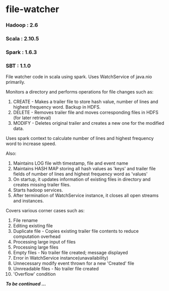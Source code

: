 # file-watcher
### Hadoop : 2.6
### Scala : 2.10.5
### Spark : 1.6.3
### SBT : 1.1.0
File watcher code in scala using spark. Uses WatchService of java.nio primarily.

Monitors a directory  and performs operations for file changes such as:
1. CREATE - Makes a trailer file to store hash value, number of lines and highest frequency word. Backup in HDFS.
2. DELETE - Removes trailer file and moves corresponding files in HDFS (for later retrieval)
3. MODIFY - Deletes original trailer and creates a new one for the modified data.

Uses spark context to calculate number of lines and highest frequency word to increase speed.

Also:
1. Maintains LOG file with timestamp, file and event name
2. Maintains HASH MAP storing all hash values as 'keys' and trailer file fields of number of lines and highest frequency word as 'values'
3. On startup, it updates information of existing files in directory and creates missing trailer files.
4. Starts hadoop services.
5. After termination of WatchService instance, it closes all open streams and instances.

Covers various corner cases such as:
1. File rename
2. Editing existing file
3. Duplicate file - Copies existing trailer file contents to reduce computation overhead
4. Processing large input of files
5. Processing large files
6. Empty files - No trailer file created; message displayed
7. Error in WatchService instance(unavailability)
8. Unnecessary modify event thrown for a new 'Created' file
9. Unnreadable files - No trailer file created
9. 'Overflow' condition

***To be continued ...***
